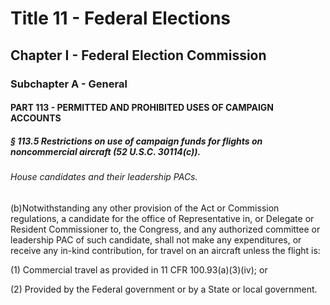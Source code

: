 
# Title 11 - Federal Elections
## Chapter I - Federal Election Commission
### Subchapter A - General
#### PART 113 - PERMITTED AND PROHIBITED USES OF CAMPAIGN ACCOUNTS
##### § 113.5 Restrictions on use of campaign funds for flights on noncommercial aircraft (52 U.S.C. 30114(c)).
###### House candidates and their leadership PACs.

(b)Notwithstanding any other provision of the Act or Commission regulations, a candidate for the office of Representative in, or Delegate or Resident Commissioner to, the Congress, and any authorized committee or leadership PAC of such candidate, shall not make any expenditures, or receive any in-kind contribution, for travel on an aircraft unless the flight is:

(1) Commercial travel as provided in 11 CFR 100.93(a)(3)(iv); or

(2) Provided by the Federal government or by a State or local government.
